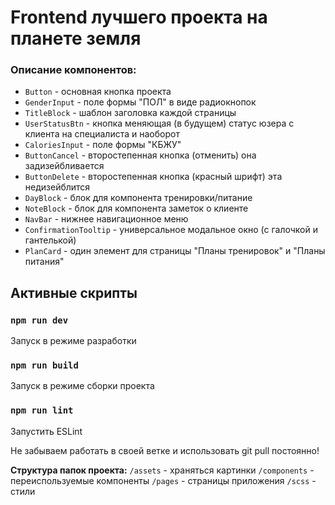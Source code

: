 # Frontend лучшего проекта на планете земля

### Описание компонентов:

- `Button` - основная кнопка проекта
- `GenderInput` - поле формы "ПОЛ" в виде радиокнопок
- `TitleBlock` - шаблон заголовка каждой страницы
- `UserStatusBtn` - кнопка меняющая (в будущем) статус юзера с клиента на специалиста и наоборот
- `CaloriesInput` - поле формы "КБЖУ"
- `ButtonCancel` - второстепенная кнопка (отменить) она задизейбливается
- `ButtonDelete` - второстепенная кнопка (красный шрифт) эта недизейблится
- `DayBlock` - блок для компонента тренировки/питание
- `NoteBlock` - блок для компонента заметок о клиенте
- `NavBar` - нижнее навигационное меню
- `ConfirmationTooltip` - универсальное модальное окно (с галочкой и гантелькой)
- `PlanCard` - один элемент для страницы "Планы тренировок" и "Планы питания"

## Активные скрипты

### `npm run dev`

Запуск в режиме разработки

### `npm run build`

Запуск в режиме сборки проекта

### `npm run lint`

Запустить ESLint

Не забываем работать в своей ветке и использовать git pull постоянно!

**Структура папок проекта:**
`/assets` - храняться картинки
`/components` - переиспользуемые компоненты
`/pages` - страницы приложения
`/scss` - стили
